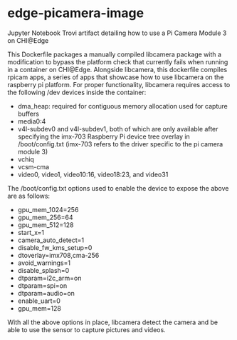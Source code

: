 # edge-picamera-image
Jupyter Notebook Trovi artifact detailing how to use a Pi Camera Module 3 on CHI@Edge

This Dockerfile packages a manually compiled libcamera package with a
modification to bypass the platform check that currently fails when
running in a container on CHI@Edge. Alongside libcamera, this dockerfile
compiles rpicam apps, a series of apps that showcase how to use
libcamera on the raspberry pi platform. For proper functionality,
libcamera requires access to the following /dev devices inside the
container:

- dma_heap: required for contiguous memory allocation used for capture
  buffers
- media0:4
- v4l-subdev0 and v4l-subdev1, both of which are only available after
  specifying the imx-703 Raspberry Pi device tree overlay in /boot/config.txt
  (imx-703 refers to the driver specific to the pi camera module 3)
- vchiq
- vcsm-cma
- video0, video1, video10:16, video18:23, and video31

The /boot/config.txt options used to enable the device to expose the above are as
follows:
- gpu_mem_1024=256
- gpu_mem_256=64
- gpu_mem_512=128
- start_x=1
- camera_auto_detect=1
- disable_fw_kms_setup=0
- dtoverlay=imx708,cma-256
- avoid_warnings=1
- disable_splash=0
- dtparam=i2c_arm=on
- dtparam=spi=on
- dtparam=audio=on
- enable_uart=0
- gpu_mem=128

With all the above options in place, libcamera detect the
camera and be able to use the sensor to capture pictures and videos.
